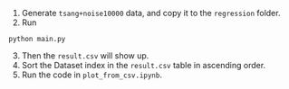 1. Generate `tsang+noise10000` data, and copy it to the `regression` folder.
2. Run

```
python main.py
```
3. Then the `result.csv` will show up. 
4. Sort the Dataset index in the `result.csv` table in ascending order.
5. Run the code in `plot_from_csv.ipynb`.